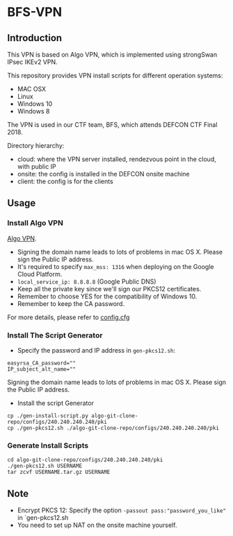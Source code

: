 # BFS-VPN

## Introduction

This VPN is based on Algo VPN, which is implemented using strongSwan IPsec IKEv2 VPN.

This repository provides VPN install scripts for different operation systems:

- MAC OSX
- Linux
- Windows 10
- Windows 8

The VPN is used in our CTF team, BFS, which attends DEFCON CTF Final 2018.

Directory hierarchy:
- cloud: where the VPN server installed, rendezvous point in the cloud, with public IP
- onsite: the config is installed in the DEFCON onsite machine
- client: the config is for the clients

## Usage

### Install Algo VPN

[Algo VPN](https://github.com/trailofbits/algo).

- Signing the domain name leads to lots of problems in mac OS X. Please sign the Public IP address.
- It's required to specify `max_mss: 1316` when deploying on the Google Cloud Platform.
- `local_service_ip: 8.8.8.8` (Google Public DNS)
- Keep all the private key since we'll sign our PKCS12 certificates.
- Remember to choose YES for the compatibility of Windows 10.
- Remember to keep the CA password.

For more details, please refer to [config.cfg](config.cfg)

### Install The Script Generator

- Specify the password and IP address in `gen-pkcs12.sh`:
```
easyrsa_CA_password=""
IP_subject_alt_name=""
```

Signing the domain name leads to lots of problems in mac OS X. Please sign the Public IP address.

- Install the script Generator
```
cp ./gen-install-script.py algo-git-clone-repo/configs/240.240.240.240/pki
cp ./gen-pkcs12.sh ./algo-git-clone-repo/configs/240.240.240.240/pki
```

### Generate Install Scripts

```
cd algo-git-clone-repo/configs/240.240.240.240/pki
./gen-pkcs12.sh USERNAME
tar zcvf USERNAME.tar.gz USERNAME
```

## Note

- Encrypt PKCS 12: Specify the option `-passout pass:"password_you_like"` in `gen-pkcs12.sh
- You need to set up NAT on the onsite machine yourself.
